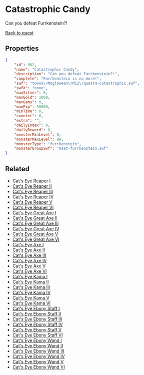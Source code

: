 # Catastrophic Candy

Can you defeat Furrkenstein?!

[Back to quest](../quests.md)

## Properties

```json
{
    "id": 962,
    "name": "Catastrophic Candy",
    "description": "Can you defeat Furrkenstein?!",
    "complete": "Furrkenstein is no more!",
    "swf": "towns\/Mogloween\/M12\/quest4-catastrophic.swf",
    "swfX": "none",
    "maxSilver": 0,
    "maxGold": 1000,
    "maxGems": 0,
    "maxExp": 50000,
    "minTime": 0,
    "counter": 0,
    "extra": "",
    "dailyIndex": 0,
    "dailyReward": 0,
    "monsterMinLevel": 0,
    "monsterMaxLevel": 99,
    "monsterType": "furrkenstein",
    "monsterGroupSwf": "mset-furrkenstein.swf"
}
```

## Related

- [Cat's Eye Reaper I](../items/7605-cat-s-eye-reaper-i.md)
- [Cat's Eye Reaper II](../items/7606-cat-s-eye-reaper-ii.md)
- [Cat's Eye Reaper III](../items/7607-cat-s-eye-reaper-iii.md)
- [Cat's Eye Reaper IV](../items/7608-cat-s-eye-reaper-iv.md)
- [Cat's Eye Reaper V](../items/7609-cat-s-eye-reaper-v.md)
- [Cat's Eye Reaper VI](../items/7610-cat-s-eye-reaper-vi.md)
- [Cat's Eye Great Axe I](../items/7611-cat-s-eye-great-axe-i.md)
- [Cat's Eye Great Axe II](../items/7612-cat-s-eye-great-axe-ii.md)
- [Cat's Eye Great Axe III](../items/7613-cat-s-eye-great-axe-iii.md)
- [Cat's Eye Great Axe IV](../items/7614-cat-s-eye-great-axe-iv.md)
- [Cat's Eye Great Axe V](../items/7615-cat-s-eye-great-axe-v.md)
- [Cat's Eye Great Axe VI](../items/7616-cat-s-eye-great-axe-vi.md)
- [Cat's Eye Axe I](../items/7617-cat-s-eye-axe-i.md)
- [Cat's Eye Axe II](../items/7618-cat-s-eye-axe-ii.md)
- [Cat's Eye Axe III](../items/7619-cat-s-eye-axe-iii.md)
- [Cat's Eye Axe IV](../items/7620-cat-s-eye-axe-iv.md)
- [Cat's Eye Axe V](../items/7621-cat-s-eye-axe-v.md)
- [Cat's Eye Axe VI](../items/7622-cat-s-eye-axe-vi.md)
- [Cat's Eye Kama I](../items/7623-cat-s-eye-kama-i.md)
- [Cat's Eye Kama II](../items/7624-cat-s-eye-kama-ii.md)
- [Cat's Eye Kama III](../items/7625-cat-s-eye-kama-iii.md)
- [Cat's Eye Kama IV](../items/7626-cat-s-eye-kama-iv.md)
- [Cat's Eye Kama V](../items/7627-cat-s-eye-kama-v.md)
- [Cat's Eye Kama VI](../items/7628-cat-s-eye-kama-vi.md)
- [Cat's Eye Ebony Staff I](../items/7629-cat-s-eye-ebony-staff-i.md)
- [Cat's Eye Ebony Staff II](../items/7630-cat-s-eye-ebony-staff-ii.md)
- [Cat's Eye Ebony Staff III](../items/7631-cat-s-eye-ebony-staff-iii.md)
- [Cat's Eye Ebony Staff IV](../items/7632-cat-s-eye-ebony-staff-iv.md)
- [Cat's Eye Ebony Staff V](../items/7633-cat-s-eye-ebony-staff-v.md)
- [Cat's Eye Ebony Staff VI](../items/7634-cat-s-eye-ebony-staff-vi.md)
- [Cat's Eye Ebony Wand I](../items/7635-cat-s-eye-ebony-wand-i.md)
- [Cat's Eye Ebony Wand II](../items/7636-cat-s-eye-ebony-wand-ii.md)
- [Cat's Eye Ebony Wand III](../items/7637-cat-s-eye-ebony-wand-iii.md)
- [Cat's Eye Ebony Wand IV](../items/7638-cat-s-eye-ebony-wand-iv.md)
- [Cat's Eye Ebony Wand V](../items/7639-cat-s-eye-ebony-wand-v.md)
- [Cat's Eye Ebony Wand VI](../items/7640-cat-s-eye-ebony-wand-vi.md)

